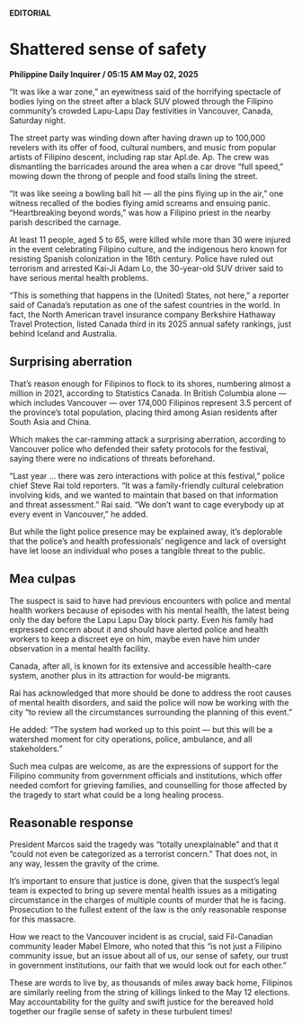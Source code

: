**EDITORIAL**

# Shattered sense of safety

****Philippine Daily Inquirer / 05:15 AM May 02, 2025****

“It was like a war zone,” an eyewitness said of the horrifying spectacle of bodies lying on the street after a black SUV plowed through the Filipino community’s crowded Lapu-Lapu Day festivities in Vancouver, Canada, Saturday night.

The street party was winding down after having drawn up to 100,000 revelers with its offer of food, cultural numbers, and music from popular artists of Filipino descent, including rap star Apl.de. Ap. The crew was dismantling the barricades around the area when a car drove “full speed,” mowing down the throng of people and food stalls lining the street.

“It was like seeing a bowling ball hit — all the pins flying up in the air,” one witness recalled of the bodies flying amid screams and ensuing panic. “Heartbreaking beyond words,” was how a Filipino priest in the nearby parish described the carnage.

At least 11 people, aged 5 to 65, were killed while more than 30 were injured in the event celebrating Filipino culture, and the indigenous hero known for resisting Spanish colonization in the 16th century. Police have ruled out terrorism and arrested Kai-Ji Adam Lo, the 30-year-old SUV driver said to have serious mental health problems.

“This is something that happens in the (United) States, not here,” a reporter said of Canada’s reputation as one of the safest countries in the world. In fact, the North American travel insurance company Berkshire Hathaway Travel Protection, listed Canada third in its 2025 annual safety rankings, just behind Iceland and Australia.

## Surprising aberration

That’s reason enough for Filipinos to flock to its shores, numbering almost a million in 2021, according to Statistics Canada. In British Columbia alone — which includes Vancouver — over 174,000 Filipinos represent 3.5 percent of the province’s total population, placing third among Asian residents after South Asia and China.

Which makes the car-ramming attack a surprising aberration, according to Vancouver police who defended their safety protocols for the festival, saying there were no indications of threats beforehand.

“Last year … there was zero interactions with police at this festival,” police chief Steve Rai told reporters. “It was a family-friendly cultural celebration involving kids, and we wanted to maintain that based on that information and threat assessment.” Rai said. “We don’t want to cage everybody up at every event in Vancouver,” he added.

But while the light police presence may be explained away, it’s deplorable that the police’s and health professionals’ negligence and lack of oversight have let loose an individual who poses a tangible threat to the public.

## Mea culpas

The suspect is said to have had previous encounters with police and mental health workers because of episodes with his mental health, the latest being only the day before the Lapu Lapu Day block party. Even his family had expressed concern about it and should have alerted police and health workers to keep a discreet eye on him, maybe even have him under observation in a mental health facility. 

Canada, after all, is known for its extensive and accessible health-care system, another plus in its attraction for would-be migrants.

Rai has acknowledged that more should be done to address the root causes of mental health disorders, and said the police will now be working with the city “to review all the circumstances surrounding the planning of this event.”

He added: “The system had worked up to this point — but this will be a watershed moment for city operations, police, ambulance, and all stakeholders.”

Such mea culpas are welcome, as are the expressions of support for the Filipino community from government officials and institutions, which offer needed comfort for grieving families, and counselling for those affected by the tragedy to start what could be a long healing process.

## Reasonable response

President Marcos said the tragedy was “totally unexplainable” and that it “could not even be categorized as a terrorist concern.” That does not, in any way, lessen the gravity of the crime.

It’s important to ensure that justice is done, given that the suspect’s legal team is expected to bring up severe mental health issues as a mitigating circumstance in the charges of multiple counts of murder that he is facing. Prosecution to the fullest extent of the law is the only reasonable response for this massacre.

How we react to the Vancouver incident is as crucial, said Fil-Canadian community leader Mabel Elmore, who noted that this “is not just a Filipino community issue, but an issue about all of us, our sense of safety, our trust in government institutions, our faith that we would look out for each other.”

These are words to live by, as thousands of miles away back home, Filipinos are similarly reeling from the string of killings linked to the May 12 elections. May accountability for the guilty and swift justice for the bereaved hold together our fragile sense of safety in these turbulent times!